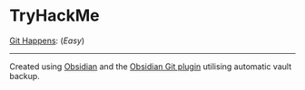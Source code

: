 # TryHackMe

[Git Happens](/Walkthroughs/GitHappens/README.md): (*Easy*)

-----

Created using [Obsidian](https://obsidian.md) and the [Obsidian Git plugin](https://github.com/denolehov/obsidian-git) utilising automatic vault backup.

